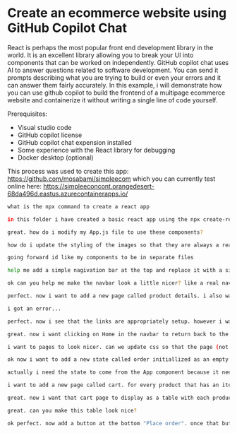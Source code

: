 # Create an ecommerce website using GitHub Copilot Chat
React is perhaps the most popular front end development library in the world. It is an excellent library allowing you to break your UI into components that can be worked on independently. 
GitHub copilot chat uses AI to answer questions related to software development. You can send it prompts describing what you are trying to build or even your errors and it can answer them fairly accurately. In this example, i will demonstrate how you can use github copilot to build the frontend of a multipage ecommerce website and containerize it without writing a single line of code yourself.

Prerequisites:
* Visual studio code
* GitHub copilot license
* GitHub copilot chat expension installed
* Some experience with the React library for debugging
* Docker desktop (optional)

This process was used to create this app: https://github.com/mosabami/simpleecom which you can currently test online here: https://simpleeconcont.orangedesert-68da496d.eastus.azurecontainerapps.io/ 

```bash
what is the npx command to create a react app
```
```bash
in this folder i have created a basic react app using the npx create-react-app command. now i need to turn  this basic app into a very simple ecommerce website. lets start with the home page. it should display the 9 products with 3 products per row. i want the product id in string form of numbers. can you help with that?
```
```bash
great. how do i modify my App.js file to use these components?
```
```bash
how do i update the styling of the images so that they are always a reasonable size?
```
```bash
going forward id like my components to be in separate files
```
```bash
help me add a simple nagivation bar at the top and replace it with a simple navigation bar that shows a home button and an order button. remember, components should be in separate files 
```
```bash
ok can you help me make the navbar look a little nicer? like a real navbar. include the css part as well that i can use for styling
```

```bash
perfect. now i want to add a new page called product details. i also want to update the app so that when i click on a product, it goes to the product details page that shows the same information as the home page but just for that product
```

```bash
i got an error...
```

```bash
perfect. now i see that the links are appropriately setup. however i want the link to only apply to the product name, not the product name description and price
```

```bash
great. now i want clicking on Home in the navbar to return back to the home screen
```

```bash
i want to pages to look nicer. can we update css so that the page (not including navbar) is wrapped around a container that has some margin on the left and right and the components are centered
```

```bash
ok now i want to add a new state called order initiallized as an empty dictionary. i also want to add a "cart quantity" under price in the product details and product components. under that i want to add a "Add to cart" button. when the add to cart button is clicked the product id is taken as a key and value increases by 1 and stored in the order state
```

```bash
actually i need the state to come from the App component because it needs to feed the Product component as well. make sure these new props are being passed on from the app component to the product component via the homepage component
```


```bash
i want to add a new page called cart. for every product that has an item in addtocart, i want to show the product name, the price and the quantity and the price * quantity
```

```bash
great. now i want that cart page to display as a table with each product forming a new row. at the bottom of the table should be a grand total that adds up all totals
```

```bash
great. can you make this table look nice?
```

```bash
ok perfect. now add a button at the bottom "Place order". once that button is clicked, it clears the order state. make sure that the setorder function is passed as a prop from the App component
```